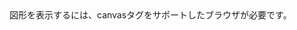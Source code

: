 <html>
<body>
<canvas id="sample" width="400" height="300">
図形を表示するには、canvasタグをサポートしたブラウザが必要です。
</canvas>
<script>
  var canvas = document.getElementById('sample');
  var context = canvas.getContext('2d');
  function main() {  
  context.fillRect(Math.random()*400,Math.random()*400,Math.random()*30,Math.random()*30);
  
  window.addEventListener('DOMContentLoaded', function(){
  window.addEventListener("keydown", function(e){
    e.preventDefault();
    console.log(e.key);
  });
});
  
  
  
  
  
  requestAnimationFrame(main);
  }
  main();
</script>
</body>
</html>
